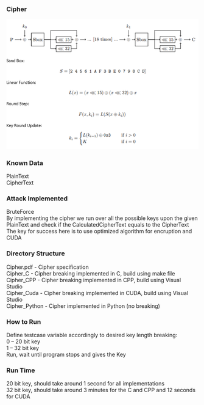 ### Cipher
![](Cipher.PNG)
### Known Data
PlainText</br>
CipherText</br>
### Attack Implemented
BruteForce</br>
By implementing the cipher we run over all the possible keys upon the given PlainText and check if the CalculatedCipherText equals to the CipherText</br>
The key for success here is to use optimized algorithm for encruption and CUDA</br>
### Directory Structure
Cipher.pdf 		- Cipher specification</br>
Cipher_C 		- Cipher breaking implemented in C, build using make file</br>
Cipher_CPP 		- Cipher breaking implemented in CPP, build using Visual Studio</br>
Cipher_Cuda 	- Cipher breaking implemented in CUDA, build using Visual Studio</br>
Cipher_Python 	- Cipher implemented in Python (no breaking)</br>
### How to Run
Define testcase variable accordingly to desired key length breaking:</br>
0 – 20 bit key</br>
1 – 32 bit key</br>
Run, wait until program stops and gives the Key</br>
### Run Time
20 bit key, should take around 1 second for all implementations</br>
32 bit key, should take around 3 minutes for the C and CPP and 12 seconds for CUDA </br>
